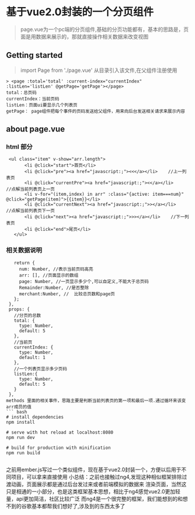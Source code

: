# 基于vue2.0封装的一个分页组件

> page.vue为一个pc端的分页组件,基础的分页功能都有，基本的思路是，页面是用数据来展示的，那就直接操作相关数据来改变视图
## Getting started

> import Page from './page.vue' 
从目录引入该文件,在父组件注册使用
``` 
> <page :total='total' :current-index="currentIndex" :listLen='listLen' @getPage='getPage'></page>
total：总页码
currentIndex：当前页码
listLen：页面ui要显示几个列表页
getPage： page组件把每个事件的页码发送给父组件，用来向后台发送相关请求来展示内容
``` 
## about page.vue
### html 部分
``` 
 <ul class="item" v-show="arr.length">
       <li @click="start">首页</li>
       <li @click="pre"><a href="javascript:;"><<</a></li>    //上一列表页
       <li @click="currentPre"><a href="javascript:;"><</a></li>     //点解当前列表页上一页
       <li v-for="(item,index) in arr" :class="{active: item===num}" @click="getPage(item)">{{item}}</li>
       <li @click="currentNext"><a href="javascript:;">></a></li>    //点解当前列表页下一页
       <li @click="next"><a href="javascript:;">>></a></li>    //下一列表页
       <li @click="end">尾页</li>
   </ul>
```    
### 相关数据说明
 ``` data() {
    return {
      num: Number, //表示当前页码高亮
      arr: [], //页面显示的数组
      page: Number, //一页显示多少个,可以自定义,不能大于总页码
      Remainder:Number, //是否整除
      merchant:Number, //  比较总页数和page页
    };
  },
  props: {
    //分页的总数
    total: {
      type: Number,
      default: 5
    },
    //当前页
    currentIndex: {
      type: Number,
      default: 1
    },
    //一个列表页显示多少页码
    listLen:{
      type: Number,
      default: 5
    }
  },
methods 里面的相关事件，思路主要是判断当前列表页的第一项和最后一项.通过循环来该变arr成员的值  
``` bash
# install dependencies
npm install

# serve with hot reload at localhost:8080
npm run dev

# build for production with minification
npm run build


```

之前用ember.js写过一个类似组件，现在基于vue2.0封装一个，方便以后用于不同项目，可以拿来直接使用
小总结：之前也接触过ng4,发现这种相似框架排除过渡动画，页面展示都是通过后台发过来或者前端模拟的数据来
渲染页面，当然这只是相通的一小部分，也是这类框架基本思想，相比于ng4感觉vue2.0更加轻量，api更加简洁，社区比较广泛
而ng4是一个很完整的框架，我们能想到的和想不到的谷歌基本都帮我们想好了,涉及到的东西太多了




